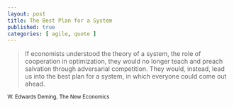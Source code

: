 ```yaml
---
layout: post
title: The Best Plan for a System
published: true
categories: [ agile, quote ]
---
```


<blockquote>
If economists understood the theory of a system, the role of cooperation in optimization, they would no longer teach and 
preach salvation through adversarial competition. They would, instead, lead us into the best plan for a system, in 
which everyone could come out ahead.
</blockquote>
<small>W. Edwards Deming, The New Economics</small>
